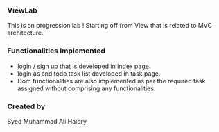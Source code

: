### ViewLab
This is an progression lab ! Starting off from View that is related to MVC architecture.

### Functionalities Implemented

* login / sign up that is developed in index page.
* login as and todo task list developed in task page.
* Dom functionalities are also implemented as per the required task assigned without comprising any functionalities.

### Created by
Syed Muhammad Ali Haidry
